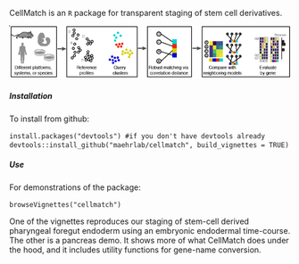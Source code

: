 CellMatch is an `R` package for transparent staging of stem cell derivatives. 

![cellmatch methodology](cellmatch_cartoon.png)

##### Installation

To install from github:

    install.packages("devtools") #if you don't have devtools already
    devtools::install_github("maehrlab/cellmatch", build_vignettes = TRUE)
   

   
##### Use

For demonstrations of the package:

    browseVignettes("cellmatch")

One of the vignettes reproduces our staging of stem-cell derived pharyngeal foregut endoderm using an embryonic endodermal time-course. The other is a pancreas demo. It shows more of what CellMatch does under the hood, and it includes utility functions for gene-name conversion.

    
